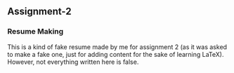 ## Assignment-2 
### Resume Making
This is a kind of fake resume made by me for assignment 2 (as it was asked to make a fake one, just for adding content for the sake of learning LaTeX).
However, not everything written here is false.
